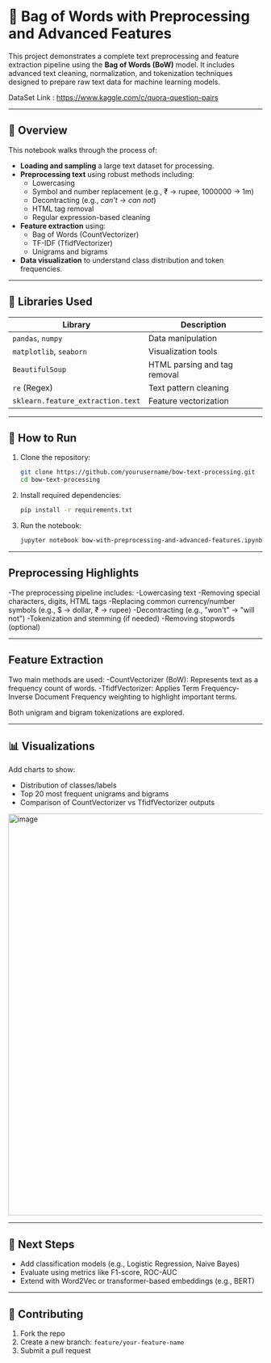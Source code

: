 # 🧠 Bag of Words with Preprocessing and Advanced Features

This project demonstrates a complete text preprocessing and feature extraction pipeline using the **Bag of Words (BoW)** model. It includes advanced text cleaning, normalization, and tokenization techniques designed to prepare raw text data for machine learning models.

DataSet Link : https://www.kaggle.com/c/quora-question-pairs

---

## 📌 Overview

This notebook walks through the process of:

- **Loading and sampling** a large text dataset for processing.
- **Preprocessing text** using robust methods including:
  - Lowercasing
  - Symbol and number replacement (e.g., ₹ → rupee, 1000000 → 1m)
  - Decontracting (e.g., *can't* → *can not*)
  - HTML tag removal
  - Regular expression-based cleaning
- **Feature extraction** using:
  - Bag of Words (CountVectorizer)
  - TF-IDF (TfidfVectorizer)
  - Unigrams and bigrams
- **Data visualization** to understand class distribution and token frequencies.

---

## 🔧 Libraries Used

| Library              | Description                          |
|----------------------|--------------------------------------|
| `pandas`, `numpy`    | Data manipulation                    |
| `matplotlib`, `seaborn` | Visualization tools               |
| `BeautifulSoup`      | HTML parsing and tag removal         |
| `re` (Regex)         | Text pattern cleaning                |
| `sklearn.feature_extraction.text` | Feature vectorization  |

---

## 🚀 How to Run

1. Clone the repository:
   ```bash
   git clone https://github.com/yourusername/bow-text-processing.git
   cd bow-text-processing
   ```

2. Install required dependencies:
   ```bash
   pip install -r requirements.txt
   ```

3. Run the notebook:
   ```bash
   jupyter notebook bow-with-preprocessing-and-advanced-features.ipynb
   ```

---

##  Preprocessing Highlights

-The preprocessing pipeline includes:
-Lowercasing text
-Removing special characters, digits, HTML tags
-Replacing common currency/number symbols (e.g., $ → dollar, ₹ → rupee)
-Decontracting (e.g., "won't" → "will not")
-Tokenization and stemming (if needed)
-Removing stopwords (optional)

---

## Feature Extraction

Two main methods are used:
-CountVectorizer (BoW): Represents text as a frequency count of words.
-TfidfVectorizer: Applies Term Frequency-Inverse Document Frequency weighting to highlight important terms.

Both unigram and bigram tokenizations are explored.

---

## 📊 Visualizations

Add charts to show:

- Distribution of classes/labels
- Top 20 most frequent unigrams and bigrams
- Comparison of CountVectorizer vs TfidfVectorizer outputs

<img width="954" height="795" alt="image" src="https://github.com/user-attachments/assets/a0a72145-c26d-49ee-b40d-3c61935f0032" />

---

## 🧠 Next Steps

- Add classification models (e.g., Logistic Regression, Naive Bayes)
- Evaluate using metrics like F1-score, ROC-AUC
- Extend with Word2Vec or transformer-based embeddings (e.g., BERT)

---

## 🤝 Contributing

1. Fork the repo
2. Create a new branch: `feature/your-feature-name`
3. Submit a pull request
